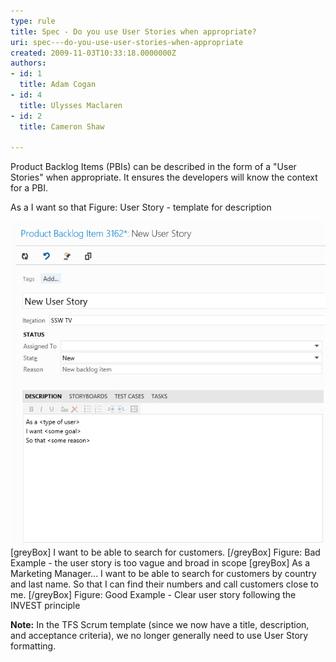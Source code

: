 ```yaml
---
type: rule
title: Spec - Do you use User Stories when appropriate?
uri: spec---do-you-use-user-stories-when-appropriate
created: 2009-11-03T10:33:18.0000000Z
authors:
- id: 1
  title: Adam Cogan
- id: 4
  title: Ulysses Maclaren
- id: 2
  title: Cameron Shaw

---
```


Product Backlog Items (PBIs) can be described in the form of a "User Stories" when appropriate. It ensures the developers will know the context for a PBI.

As a 
I want 
so that
Figure: User Story - template for description
 
![User Story - Product Backlog Item form](TFS2012UserStory.gif)
[greyBox]  I want to be able to search for customers.
  [/greyBox]
Figure: Bad Example - the user story is too vague and broad in scope
[greyBox]  As a Marketing Manager...
    I want to be able to search for customers by country and last name.
    So that I can find their numbers and call customers close to me.   [/greyBox]
Figure: Good Example - Clear user story following the INVEST principle



**Note:**  In the TFS Scrum template (since we now have a title, description, and acceptance criteria), we no longer generally need to use User Story formatting.
